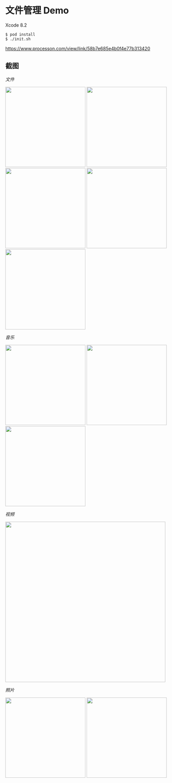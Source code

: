 # 文件管理 Demo

Xcode 8.2

```
$ pod install
$ ./init.sh
```


https://www.processon.com/view/link/58b7e685e4b0f4e77b313420



## 截图

*文件*

<img src="http://p1.bqimg.com/567571/50e8e36dd37a45be.jpg" width=250 />
<img src="http://i1.piimg.com/567571/50ee1cc2022f450d.jpg" width=250 />
<img src="http://p1.bqimg.com/567571/5b838e3b48286c4d.jpg" width=250 />
<img src="http://p1.bqimg.com/567571/03c57ccd934acb45.jpg" width=250 />
<img src="http://i1.piimg.com/567571/ba1fe1b97ce291bb.png" width=250 />

*音乐*

<img src="http://i1.piimg.com/567571/e586772e4ac40bac.jpg" width=250 />
<img src="http://i1.piimg.com/567571/17dc7f944a264d67.jpg" width=250 />
<img src="http://i1.piimg.com/567571/b9c82937b8fc9edf.jpg" width=250 />

*视频*

<img src="http://i1.piimg.com/567571/4cab60aa1333c3da.jpg" width=500 />

*照片*

<img src="http://i1.piimg.com/567571/577e14faa7409ea4.jpg" width=250 />
<img src="http://p1.bqimg.com/567571/f5f15463513f940a.jpg" width=250 />


